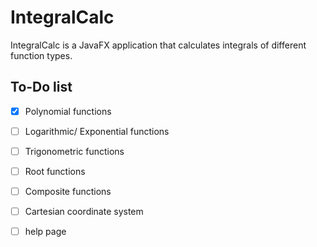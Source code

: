 # IntegralCalc
IntegralCalc is a JavaFX application that calculates integrals of different function types.

## To-Do list
- [x] Polynomial functions 
- [ ] Logarithmic/ Exponential functions
- [ ] Trigonometric functions
- [ ] Root functions
- [ ] Composite functions
- [ ] Cartesian coordinate system
- [ ] help page

